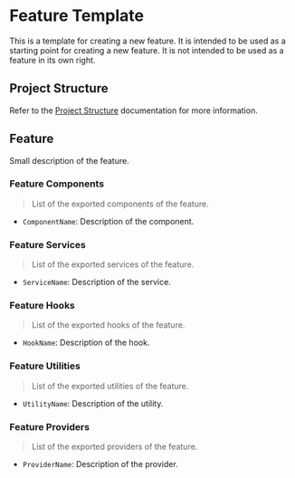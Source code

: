 # Feature Template

This is a template for creating a new feature. It is intended to be used as a
starting point for creating a new feature. It is not intended to be used as a
feature in its own right.

## Project Structure

Refer to the [Project Structure](../../../docs/PROJECT_STRUCTURE.md) documentation
for more information.

## Feature

Small description of the feature.

### Feature Components

> List of the exported components of the feature.

- `ComponentName`: Description of the component.

### Feature Services

> List of the exported services of the feature.

- `ServiceName`: Description of the service.

### Feature Hooks

> List of the exported hooks of the feature.

- `HookName`: Description of the hook.

### Feature Utilities

> List of the exported utilities of the feature.

- `UtilityName`: Description of the utility.

### Feature Providers

> List of the exported providers of the feature.

- `ProviderName`: Description of the provider.
